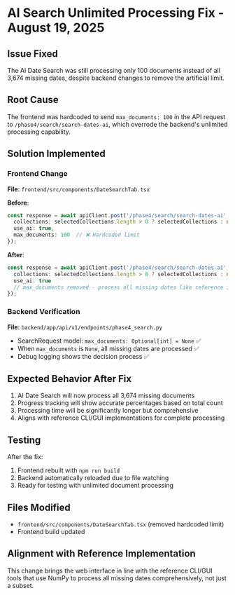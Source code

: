 # AI Search Unlimited Processing Fix - August 19, 2025

## Issue Fixed
The AI Date Search was still processing only 100 documents instead of all 3,674 missing dates, despite backend changes to remove the artificial limit.

## Root Cause
The frontend was hardcoded to send `max_documents: 100` in the API request to `/phase4/search/search-dates-ai`, which overrode the backend's unlimited processing capability.

## Solution Implemented

### Frontend Change
**File**: `frontend/src/components/DateSearchTab.tsx`

**Before**:
```typescript
const response = await apiClient.post('/phase4/search/search-dates-ai', {
  collections: selectedCollections.length > 0 ? selectedCollections : null,
  use_ai: true,
  max_documents: 100  // ❌ Hardcoded limit
});
```

**After**:
```typescript
const response = await apiClient.post('/phase4/search/search-dates-ai', {
  collections: selectedCollections.length > 0 ? selectedCollections : null,
  use_ai: true
  // max_documents removed - process all missing dates like reference implementation
});
```

### Backend Verification
**File**: `backend/app/api/v1/endpoints/phase4_search.py`

- SearchRequest model: `max_documents: Optional[int] = None` ✅
- When `max_documents` is `None`, all missing dates are processed ✅
- Debug logging shows the decision process ✅

## Expected Behavior After Fix
1. AI Date Search will now process all 3,674 missing documents
2. Progress tracking will show accurate percentages based on total count
3. Processing time will be significantly longer but comprehensive
4. Aligns with reference CLI/GUI implementations for complete processing

## Testing
After the fix:
1. Frontend rebuilt with `npm run build`
2. Backend automatically reloaded due to file watching
3. Ready for testing with unlimited document processing

## Files Modified
- `frontend/src/components/DateSearchTab.tsx` (removed hardcoded limit)
- Frontend build updated

## Alignment with Reference Implementation
This change brings the web interface in line with the reference CLI/GUI tools that use NumPy to process all missing dates comprehensively, not just a subset.
